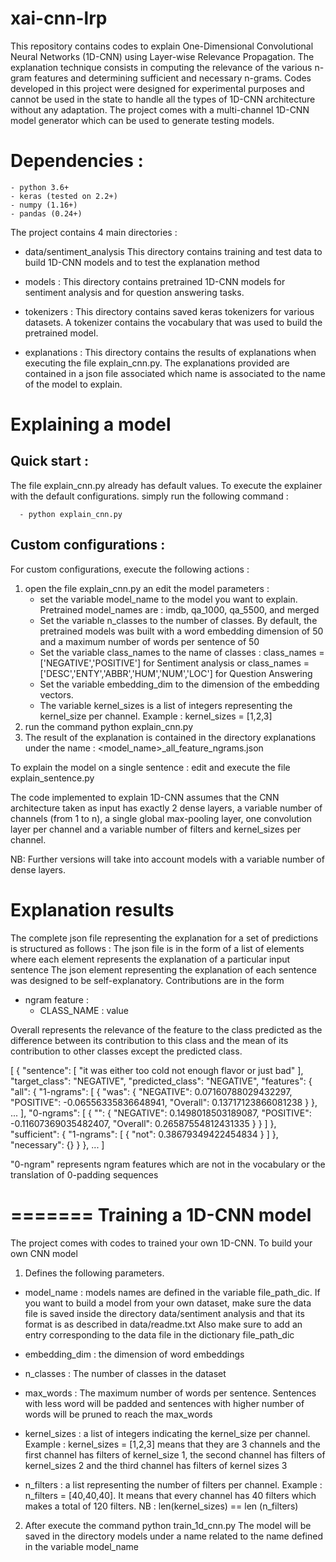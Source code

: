 # xai-cnn-lrp
This repository contains codes to explain One-Dimensional Convolutional Neural Networks (1D-CNN) using Layer-wise Relevance Propagation. The explanation technique consists in computing the relevance of the various n-gram features and determining sufficient and necessary n-grams. Codes developed in this project were designed for experimental purposes and cannot be used in the state to handle all the types of 1D-CNN architecture without any adaptation. The project comes with a multi-channel 1D-CNN model generator which can be used to generate testing models.

# Dependencies :
    - python 3.6+
    - keras (tested on 2.2+)
    - numpy (1.16+)
    - pandas (0.24+)

The project contains 4 main directories :

 - data/sentiment_analysis
   This directory contains training and test data to build 1D-CNN models and to test the explanation method

 -  models :
   This directory contains pretrained 1D-CNN models for sentiment analysis and for question answering tasks.

 -  tokenizers :
   This directory contains saved keras tokenizers for various datasets. A tokenizer contains the vocabulary that was used
   to build the pretrained model. 

 - explanations :
   This directory contains the results of explanations when executing the file explain_cnn.py. The explanations provided are contained in a json
   file associated which name is associated to the name of the model to explain.

# Explaining a model

## Quick start :
The file explain_cnn.py already has default values. To execute the explainer with the default configurations. simply run the following command :
  
      - python explain_cnn.py
## Custom configurations :
For custom configurations, execute the following actions :
   1. open the file explain_cnn.py an edit the model parameters :
      - set the variable model_name to the model you want to explain. Pretrained model_names are : imdb, qa_1000, qa_5500, and merged
      - Set the variable n_classes to the number of classes.
        By default, the pretrained models was built with a word embedding dimension of 50 and a maximum number of words per sentence of 50
      - Set the variable class_names to the name of classes : class_names = ['NEGATIVE','POSITIVE'] for Sentiment analysis
        or class_names =  ['DESC','ENTY','ABBR','HUM','NUM','LOC'] for Question Answering
      - Set the variable embedding_dim to the dimension of the embedding vectors.
      - The variable kernel_sizes is a list of integers representing the  kernel_size per channel. Example : kernel_sizes = [1,2,3]
   2. run the command python explain_cnn.py
   3. The result of the explanation is contained in the directory explanations under the name : <model_name>_all_feature_ngrams.json

To explain the model on a single sentence :
   edit and execute the file explain_sentence.py

The code implemented to explain 1D-CNN assumes that the CNN architecture taken as input has exactly 2 dense layers,
a variable number of channels (from 1 to n), a single global max-pooling layer, one convolution layer per channel
and a variable number of filters and kernel_sizes per channel.

NB: Further versions will take into account models with a variable number of dense layers.

# Explanation results

The complete json file representing the explanation for a set of predictions is structured as follows :
The json file is in the form of a list of elements where each element represents the explanation of a particular input sentence
The json element representing the explanation of each sentence was designed to be self-explanatory. Contributions are in the form
- ngram feature :
   - CLASS_NAME : value

Overall represents the relevance of the feature to the class predicted as the difference between its contribution to this class
and the mean of its contribution to other classes except the predicted class.

[
    {
        "sentence": [
            "it was either too cold not enough flavor or just bad"
        ],
        "target_class": "NEGATIVE",
        "predicted_class": "NEGATIVE",
        "features": {
            "all": {
                "1-ngrams": [
                    {
                        "was": {
                            "NEGATIVE": 0.07160788029432297,
                            "POSITIVE": -0.06556335836648941,
                            "Overall": 0.13717123866081238
                        }
                    },
                ...
                ],
                "0-ngrams": [
                    {
                        "": {
                            "NEGATIVE": 0.1498018503189087,
                            "POSITIVE": -0.11607369035482407,
                            "Overall": 0.26587554812431335
                        }
                    }
                ]
            },
            "sufficient": {
                "1-ngrams": [
                    {
                        "not": 0.38679349422454834
                    }
                ]
            },
            "necessary": {}
        }
    },
    ...
   ]

"0-ngram" represents ngram features which are not in the vocabulary or the translation of 0-padding sequences

=======
Training a 1D-CNN model
=======
The project comes with codes to trained your own 1D-CNN.
To build your own CNN model
1. Defines the following parameters.

 - model_name : models names are defined in the variable file_path_dic. If you want to build a model from your
own dataset, make sure the data file is saved inside the directory data/sentiment analysis and that its format is as described in data/readme.txt
Also make sure to add an entry corresponding to the data file in the dictionary file_path_dic
 - embedding_dim : the dimension of word embeddings
 - n_classes : The number of classes in the dataset
 - max_words : The maximum number of words per sentence. Sentences with less word will be padded and sentences with higher number of words will
               be pruned to reach the max_words
 - kernel_sizes : a list of integers indicating the kernel_size per channel. Example : kernel_sizes = [1,2,3] means that they are 3 channels
   and the first channel has filters of kernel_size 1, the second channel has filters of kernel_sizes 2 and the third channel has filters of
   kernel sizes 3

 - n_filters : a list representing the number of filters per channel. Example : n_filters = [40,40,40]. It means that every channel has 40 filters
 which makes a total of 120 filters.
   NB : len(kernel_sizes) == len (n_filters)

2. After execute the command python train_1d_cnn.py
   The model will be saved in the directory models under a name related to the name defined in the variable model_name
